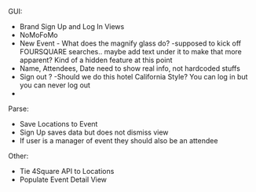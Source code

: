 GUI:

- Brand Sign Up and Log In Views
- NoMoFoMo
- New Event - What does the magnify glass do?
    -supposed to kick off FOURSQUARE searches.. maybe add text under it to make that more apparent? Kind of a hidden feature at this point
- Name, Attendees, Date need to show real info, not hardcoded stuffs
- Sign out ?
    -Should we do this hotel California Style? You can log in but you can never log out
-


Parse:

- Save Locations to Event
- Sign Up saves data but does not dismiss view
- If user is a manager of event they should also be an attendee


Other:

- Tie 4Square API to Locations
- Populate Event Detail View